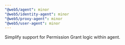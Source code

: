 ```yaml
---
"@web5/agent": minor
"@web5/identity-agent": minor
"@web5/proxy-agent": minor
"@web5/user-agent": minor
---
```


Simplify support for Permission Grant logic within agent.
